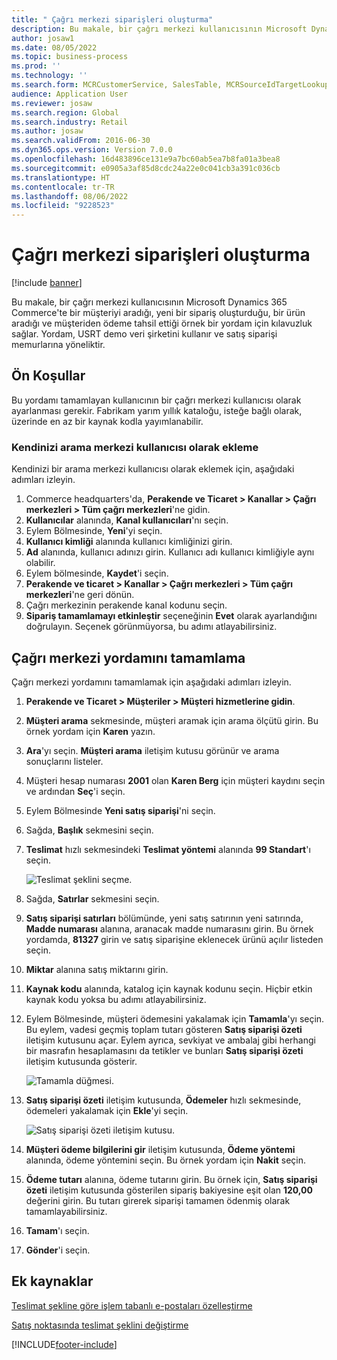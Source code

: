 ```yaml
---
title: " Çağrı merkezi siparişleri oluşturma"
description: Bu makale, bir çağrı merkezi kullanıcısının Microsoft Dynamics 365 Commerce'te bir müşteriyi aradığı, yeni bir sipariş oluşturduğu, bir ürün aradığı ve müşteriden ödeme tahsil ettiği örnek bir yordam için kılavuzluk sağlar.
author: josaw1
ms.date: 08/05/2022
ms.topic: business-process
ms.prod: ''
ms.technology: ''
ms.search.form: MCRCustomerService, SalesTable, MCRSourceIdTargetLookup, MCRSalesQuickQuote, MCRSalesOrderRecap, MCRCustPaymDialog, MCRCustPaymLookup
audience: Application User
ms.reviewer: josaw
ms.search.region: Global
ms.search.industry: Retail
ms.author: josaw
ms.search.validFrom: 2016-06-30
ms.dyn365.ops.version: Version 7.0.0
ms.openlocfilehash: 16d483896ce131e9a7bc60ab5ea7b8fa01a3bea8
ms.sourcegitcommit: e0905a3af85d8cdc24a22e0c041cb3a391c036cb
ms.translationtype: HT
ms.contentlocale: tr-TR
ms.lasthandoff: 08/06/2022
ms.locfileid: "9228523"
---
```

# <a name="create-call-center-orders"></a> Çağrı merkezi siparişleri oluşturma

[!include [banner](../includes/banner.md)]

Bu makale, bir çağrı merkezi kullanıcısının Microsoft Dynamics 365 Commerce'te bir müşteriyi aradığı, yeni bir sipariş oluşturduğu, bir ürün aradığı ve müşteriden ödeme tahsil ettiği örnek bir yordam için kılavuzluk sağlar. Yordam, USRT demo veri şirketini kullanır ve satış siparişi memurlarına yöneliktir. 

## <a name="prerequisites"></a>Ön Koşullar

Bu yordamı tamamlayan kullanıcının bir çağrı merkezi kullanıcısı olarak ayarlanması gerekir. Fabrikam yarım yıllık kataloğu, isteğe bağlı olarak, üzerinde en az bir kaynak kodla yayımlanabilir.

### <a name="add-yourself-as-a-call-center-user"></a>Kendinizi arama merkezi kullanıcısı olarak ekleme

Kendinizi bir arama merkezi kullanıcısı olarak eklemek için, aşağıdaki adımları izleyin.

1. Commerce headquarters'da, **Perakende ve Ticaret \> Kanallar \> Çağrı merkezleri \> Tüm çağrı merkezleri**'ne gidin.
1. **Kullanıcılar** alanında, **Kanal kullanıcıları**'nı seçin.
1. Eylem Bölmesinde, **Yeni**'yi seçin.
1. **Kullanıcı kimliği** alanında kullanıcı kimliğinizi girin.
1. **Ad** alanında, kullanıcı adınızı girin. Kullanıcı adı kullanıcı kimliğiyle aynı olabilir.
1. Eylem bölmesinde, **Kaydet**'i seçin.
1. **Perakende ve ticaret \> Kanallar \> Çağrı merkezleri \> Tüm çağrı merkezleri**'ne geri dönün.
1. Çağrı merkezinin perakende kanal kodunu seçin.
1. **Sipariş tamamlamayı etkinleştir** seçeneğinin **Evet** olarak ayarlandığını doğrulayın. Seçenek görünmüyorsa, bu adımı atlayabilirsiniz.

## <a name="complete-the-example-call-center-procedure"></a>Çağrı merkezi yordamını tamamlama

Çağrı merkezi yordamını tamamlamak için aşağıdaki adımları izleyin.

1. **Perakende ve Ticaret \> Müşteriler \> Müşteri hizmetlerine gidin**.
1. **Müşteri arama** sekmesinde, müşteri aramak için arama ölçütü girin. Bu örnek yordam için **Karen** yazın.
1. **Ara**'yı seçin. **Müşteri arama** iletişim kutusu görünür ve arama sonuçlarını listeler.
1. Müşteri hesap numarası **2001** olan **Karen Berg** için müşteri kaydını seçin ve ardından **Seç**'i seçin.
1. Eylem Bölmesinde **Yeni satış siparişi**'ni seçin.
1. Sağda, **Başlık** sekmesini seçin.
1. **Teslimat** hızlı sekmesindeki **Teslimat yöntemi** alanında **99 Standart**'ı seçin.

    ![Teslimat şeklini seçme.](../media/Select_Mode_of_Delivery.png)

1. Sağda, **Satırlar** sekmesini seçin.
1. **Satış siparişi satırları** bölümünde, yeni satış satırının yeni satırında, **Madde numarası** alanına, aranacak madde numarasını girin. Bu örnek yordamda, **81327** girin ve satış siparişine eklenecek ürünü açılır listeden seçin.
1. **Miktar** alanına satış miktarını girin.
1. **Kaynak kodu** alanında, katalog için kaynak kodunu seçin. Hiçbir etkin kaynak kodu yoksa bu adımı atlayabilirsiniz.
1. Eylem Bölmesinde, müşteri ödemesini yakalamak için **Tamamla**'yı seçin. Bu eylem, vadesi geçmiş toplam tutarı gösteren **Satış siparişi özeti** iletişim kutusunu açar. Eylem ayrıca, sevkiyat ve ambalaj gibi herhangi bir masrafın hesaplamasını da tetikler ve bunları **Satış siparişi özeti** iletişim kutusunda gösterir.

    ![Tamamla düğmesi.](../media/Complete_button.png)

1. **Satış siparişi özeti** iletişim kutusunda, **Ödemeler** hızlı sekmesinde, ödemeleri yakalamak için **Ekle**'yi seçin.

    ![Satış siparişi özeti iletişim kutusu.](../media/order_summary.png)

1. **Müşteri ödeme bilgilerini gir** iletişim kutusunda, **Ödeme yöntemi** alanında, ödeme yöntemini seçin. Bu örnek yordam için **Nakit** seçin.
1. **Ödeme tutarı** alanına, ödeme tutarını girin. Bu örnek için, **Satış siparişi özeti** iletişim kutusunda gösterilen sipariş bakiyesine eşit olan **120,00** değerini girin. Bu tutarı girerek siparişi tamamen ödenmiş olarak tamamlayabilirsiniz.
1. **Tamam**'ı seçin.
1. **Gönder**'i seçin.

## <a name="additional-resources"></a>Ek kaynaklar

[Teslimat şekline göre işlem tabanlı e-postaları özelleştirme](../customize-email-delivery-mode.md)

[Satış noktasında teslimat şeklini değiştirme](../pos-change-delivery-mode.md)

[!INCLUDE[footer-include](../../includes/footer-banner.md)]

